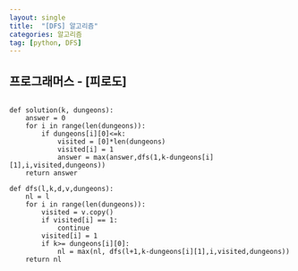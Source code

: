 ```yaml
---
layout: single
title:  "[DFS] 알고리즘"
categories: 알고리즘
tag: [python, DFS]
---
```


## 프로그래머스 - [피로도]

<pre>
<code>
def solution(k, dungeons):
    answer = 0
    for i in range(len(dungeons)):
        if dungeons[i][0]<=k:
            visited = [0]*len(dungeons)
            visited[i] = 1
            answer = max(answer,dfs(1,k-dungeons[i][1],i,visited,dungeons))
    return answer

def dfs(l,k,d,v,dungeons):
    nl = l
    for i in range(len(dungeons)):
        visited = v.copy()
        if visited[i] == 1:
            continue
        visited[i] = 1
        if k>= dungeons[i][0]: 
            nl = max(nl, dfs(l+1,k-dungeons[i][1],i,visited,dungeons))
    return nl
</pre>
</code>